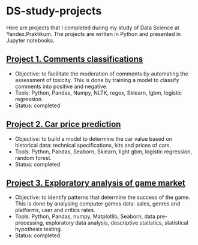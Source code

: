 # DS-study-projects
Here are projects that I completed during my study of Data Science at Yandex.Praktikum.
The projects are written in Python and presented in Jupyter notebooks.

## [Project 1. Comments classifications](https://github.com/MaPl1/DS-study-projects/tree/main/1_comments_classification)
- Objective: to facilitate the moderation of comments by automating the assessment of toxicity. This is done by training a model to classify comments into positive and negative.
- Tools: Python, Pandas, Numpy, NLTK, regex, Sklearn, lgbm, logistic regression.
- Status: completed

## [Project 2. Car price prediction](https://github.com/MaPl1/DS-study-projects/tree/main/2_price_prediction)
- Objective: to build a model to determine the car value based on historical data: technical specifications, kits and prices of cars.
- Tools: Python, Pandas, Seaborn, Sklearn, light gbm, logistic regression, random forest.
- Status: completed

## [Project 3. Exploratory analysis of game market](https://github.com/MaPl1/DS-study-projects/tree/main/3_game_market_analysis)
- Objective: to identify patterns that determine the success of the game. This is done by analysing computer games data: sales, genres and platforms, user and critics rates.
- Tools: Python, Pandas, numpy, Matplotlib, Seaborn, data pre-processing, exploratory data analysis, descriptive statistics, statistical hypothesis testing.
- Status: completed


